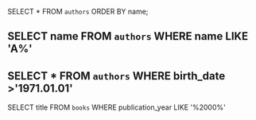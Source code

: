 SELECT *
FROM `authors`
ORDER BY name;

SELECT name
FROM `authors`
WHERE name LIKE 'A%'
----------------------------------
SELECT *
FROM `authors`
WHERE birth_date >'1971.01.01'
-----------------------------------
SELECT title
FROM `books`
WHERE publication_year LIKE '%2000%'

